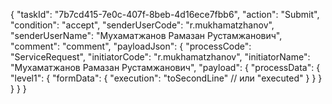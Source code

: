 {
  "taskId": "7b7cd415-7e0c-407f-8beb-4d16ece7fbb6",
  "action": "Submit",
  "condition": "accept",
  "senderUserCode": "r.mukhamatzhanov",
  "senderUserName": "Мухаматжанов Рамазан Рустамжанович",
  "comment": "comment",
  "payloadJson": {
    "processCode": "ServiceRequest",
    "initiatorCode": "r.mukhamatzhanov",
    "initiatorName": "Мухаматжанов Рамазан Рустамжанович",
    "payload": {
      "processData": {
        "level1": {
          "formData": {
            "execution": "toSecondLine"   // или "executed"
          }
        }
      }
    }
  }
}
